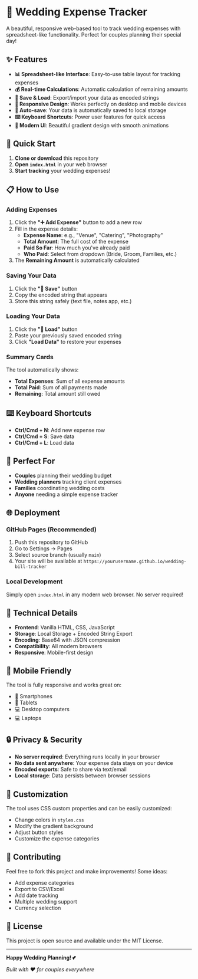 # 💒 Wedding Expense Tracker

A beautiful, responsive web-based tool to track wedding expenses with spreadsheet-like functionality. Perfect for couples planning their special day!

## ✨ Features

- **📊 Spreadsheet-like Interface**: Easy-to-use table layout for tracking expenses
- **💰 Real-time Calculations**: Automatic calculation of remaining amounts
- **💾 Save & Load**: Export/import your data as encoded strings
- **📱 Responsive Design**: Works perfectly on desktop and mobile devices
- **🔄 Auto-save**: Your data is automatically saved to local storage
- **⌨️ Keyboard Shortcuts**: Power user features for quick access
- **🎨 Modern UI**: Beautiful gradient design with smooth animations

## 🚀 Quick Start

1. **Clone or download** this repository
2. **Open `index.html`** in your web browser
3. **Start tracking** your wedding expenses!

## 📋 How to Use

### Adding Expenses
1. Click the **"➕ Add Expense"** button to add a new row
2. Fill in the expense details:
   - **Expense Name**: e.g., "Venue", "Catering", "Photography"
   - **Total Amount**: The full cost of the expense
   - **Paid So Far**: How much you've already paid
   - **Who Paid**: Select from dropdown (Bride, Groom, Families, etc.)
3. The **Remaining Amount** is automatically calculated

### Saving Your Data
1. Click the **"💾 Save"** button
2. Copy the encoded string that appears
3. Store this string safely (text file, notes app, etc.)

### Loading Your Data
1. Click the **"📂 Load"** button
2. Paste your previously saved encoded string
3. Click **"Load Data"** to restore your expenses

### Summary Cards
The tool automatically shows:
- **Total Expenses**: Sum of all expense amounts
- **Total Paid**: Sum of all payments made
- **Remaining**: Total amount still owed

## ⌨️ Keyboard Shortcuts

- **Ctrl/Cmd + N**: Add new expense row
- **Ctrl/Cmd + S**: Save data
- **Ctrl/Cmd + L**: Load data

## 🎯 Perfect For

- **Couples** planning their wedding budget
- **Wedding planners** tracking client expenses
- **Families** coordinating wedding costs
- **Anyone** needing a simple expense tracker

## 🌐 Deployment

### GitHub Pages (Recommended)
1. Push this repository to GitHub
2. Go to Settings → Pages
3. Select source branch (usually `main`)
4. Your site will be available at `https://yourusername.github.io/wedding-bill-tracker`

### Local Development
Simply open `index.html` in any modern web browser. No server required!

## 🔧 Technical Details

- **Frontend**: Vanilla HTML, CSS, JavaScript
- **Storage**: Local Storage + Encoded String Export
- **Encoding**: Base64 with JSON compression
- **Compatibility**: All modern browsers
- **Responsive**: Mobile-first design

## 📱 Mobile Friendly

The tool is fully responsive and works great on:
- 📱 Smartphones
- 📱 Tablets
- 💻 Desktop computers
- 💻 Laptops

## 🔒 Privacy & Security

- **No server required**: Everything runs locally in your browser
- **No data sent anywhere**: Your expense data stays on your device
- **Encoded exports**: Safe to share via text/email
- **Local storage**: Data persists between browser sessions

## 🎨 Customization

The tool uses CSS custom properties and can be easily customized:
- Change colors in `styles.css`
- Modify the gradient background
- Adjust button styles
- Customize the expense categories

## 🤝 Contributing

Feel free to fork this project and make improvements! Some ideas:
- Add expense categories
- Export to CSV/Excel
- Add date tracking
- Multiple wedding support
- Currency selection

## 📄 License

This project is open source and available under the MIT License.

---

**Happy Wedding Planning! 💕**

*Built with ❤️ for couples everywhere*